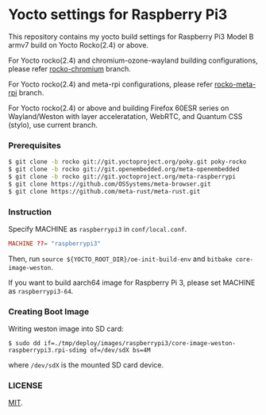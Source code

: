 Yocto settings for Raspberry Pi3
===

This repository contains my yocto build settings for Raspberry Pi3 Model B armv7 build on Yocto Rocko(2.4) or above.

For Yocto rocko(2.4) and chromium-ozone-wayland building configurations, please refer [rocko-chromium](https://github.com/cosmo0920/rpi3-yocto-conf/tree/rocko-chromium) branch.

For Yocto rocko(2.4) and meta-rpi configurations, please refer [rocko-meta-rpi](https://github.com/cosmo0920/rpi3-yocto-conf/tree/rocko-meta-rpi) branch.

For Yocto rocko(2.4) or above and building Firefox 60ESR series on Wayland/Weston with layer acceleratation, WebRTC, and Quantum CSS (stylo), use current branch.

### Prerequisites

```bash
$ git clone -b rocko git://git.yoctoproject.org/poky.git poky-rocko
$ git clone -b rocko git://git.openembedded.org/meta-openembedded
$ git clone -b rocko git://git.yoctoproject.org/meta-raspberrypi
$ git clone https://github.com/OSSystems/meta-browser.git
$ git clone https://github.com/meta-rust/meta-rust.git
```

### Instruction

Specify MACHINE as `raspberrypi3` in `conf/local.conf`.

```conf
MACHINE ??= "raspberrypi3"
```

Then, run `source ${YOCTO_ROOT_DIR}/oe-init-build-env` and `bitbake core-image-weston`.

If you want to build aarch64 image for Raspberry Pi 3, please set MACHINE as `raspberrypi3-64`.

### Creating Boot Image

Writing weston image into SD card:

```
$ sudo dd if=./tmp/deploy/images/raspberrypi3/core-image-weston-raspberrypi3.rpi-sdimg of=/dev/sdX bs=4M
```

where `/dev/sdX` is the mounted SD card device.

### LICENSE

[MIT](LICENSE).
